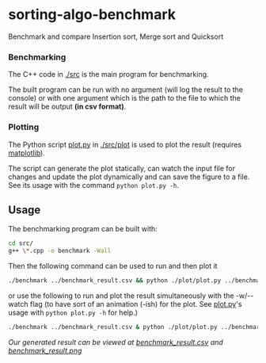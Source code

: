 # sorting-algo-benchmark

Benchmark and compare Insertion sort, Merge sort and Quicksort

### Benchmarking

The C++ code in [./src](./src/) is the main program for benchmarking.

The built program can be run with no argument (will log the result to the console) or with one argument which is the path to the file to which the result will be output **(in csv format)**.

### Plotting

The Python script [plot.py](./src/plot/plot.py) in [./src/plot](./src/plot/) is used to plot the result (requires [matplotlib](https://matplotlib.org/stable/users/installing/index.html)).

The script can generate the plot statically, can watch the input file for changes and update the plot dynamically and can save the figure to a file. See its usage with the command `python plot.py -h`.

## Usage

The benchmarking program can be built with:

```sh
cd src/
g++ \*.cpp -o benchmark -Wall
```

Then the following command can be used to run and then plot it

```sh
./benchmark ../benchmark_result.csv && python ./plot/plot.py ../benchmark_result.csv -O ./plot/plot_options.json
```

or use the following to run and plot the result simultaneously with the -w/--watch flag (to have sort of an animation (-ish) for the plot. See [plot.py](./src/plot/plot.py)'s usage with `python plot.py -h` for help.)

```sh
./benchmark ../benchmark_result.csv & python ./plot/plot.py ../benchmark_result.csv -O ./plot/plot_options.json --watch && fg
```

_Our generated result can be viewed at [benchmark_result.csv](benchmark_result.csv) and [benchmark_result.png](benchmark_result.png)_
